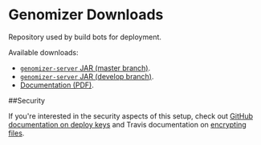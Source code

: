 # Genomizer Downloads

Repository used by build bots for deployment.

Available downloads:

  * [`genomizer-server` JAR (master branch)](https://github.com/genomizer/genomizer-downloads/raw/genomizer-server-master/genomizer-server.jar).
  * [`genomizer-server` JAR (develop branch)](https://github.com/genomizer/genomizer-downloads/raw/genomizer-server-develop/genomizer-server.jar).
  * [Documentation (PDF)](https://github.com/genomizer/genomizer-downloads/raw/documentation/main.pdf).
  

##Security

If you're interested in the security aspects of this setup, check out [GitHub documentation on deploy keys](https://developer.github.com/guides/managing-deploy-keys/) 
and Travis documentation on [encrypting files](http://docs.travis-ci.com/user/encrypting-files/). 
